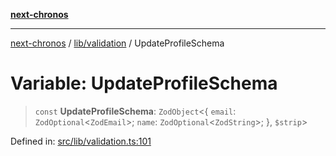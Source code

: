 [**next-chronos**](../../../README.md)

***

[next-chronos](../../../README.md) / [lib/validation](../README.md) / UpdateProfileSchema

# Variable: UpdateProfileSchema

> `const` **UpdateProfileSchema**: `ZodObject`\<\{ `email`: `ZodOptional`\<`ZodEmail`\>; `name`: `ZodOptional`\<`ZodString`\>; \}, `$strip`\>

Defined in: [src/lib/validation.ts:101](https://github.com/Bababum95/next-chronos/blob/41860730c8dd12c16699269e1eee86402c8d1a9f/src/lib/validation.ts#L101)
